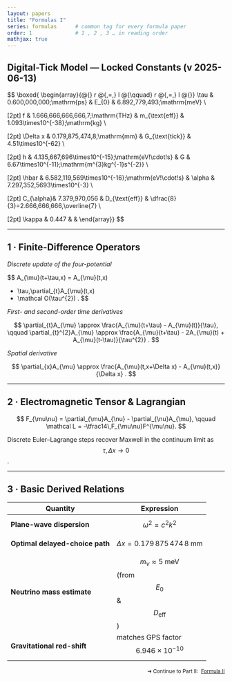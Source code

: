 ```yaml
---
layout: papers
title: "Formulas I"
series: formulas      # common tag for every formula paper
order: 1              # 1 , 2 , 3 … in reading order
mathjax: true
---
```


## Digital-Tick Model — Locked Constants (v 2025-06-13)

$$
\boxed{
\begin{array}{@{} r @{\,=\,} l @{\qquad} r @{\,=\,} l @{}}
  \tau      & 0.600\,000\,000\;\mathrm{ps} &
  E_{0}     & 6.892\,779\,493\;\mathrm{meV} \

\[2pt]
  f         & 1.666\,666\,666\,666\,7\;\mathrm{THz} &
  m_{\text{eff}} & 1.093\times10^{-38}\;\mathrm{kg} \

\[2pt]
  \Delta x  & 0.179\,875\,474\,8\;\mathrm{mm} &
  G_{\text{tick}} & 4.51\times10^{-62} \

\[2pt]
  h         & 4.135\,667\,696\times10^{-15}\;\mathrm{eV\!\cdot\!s} &
  G         & 6.67\times10^{-11}\;\mathrm{m^{3}kg^{-1}s^{-2}} \

\[2pt]
  \hbar     & 6.582\,119\,569\times10^{-16}\;\mathrm{eV\!\cdot\!s} &
  \alpha    & 7.297\,352\,5693\times10^{-3} \

\[2pt]
  C_{\alpha}& 7.379\,970\,056 &
  D_{\text{eff}} & \dfrac{8}{3}=2.666\,666\,666\,\overline{7} \

\[2pt]
  \kappa    & 0.447 & &
\end{array}}
$$

---

## 1 · Finite-Difference Operators

*Discrete update of the four-potential*

$$
A_{\mu}(t+\tau,x)
  = A_{\mu}(t,x)
  + \tau\,\partial_{t}A_{\mu}(t,x)
  + \mathcal O(\tau^{2}) .
$$

*First- and second-order time derivatives*

$$
\partial_{t}A_{\mu}
  \approx \frac{A_{\mu}(t+\tau) - A_{\mu}(t)}{\tau},
\qquad
\partial_{t}^{2}A_{\mu}
  \approx
  \frac{A_{\mu}(t+\tau) - 2A_{\mu}(t) + A_{\mu}(t-\tau)}{\tau^{2}} .
$$

*Spatial derivative*

$$
\partial_{x}A_{\mu}
  \approx
  \frac{A_{\mu}(t,x+\Delta x) - A_{\mu}(t,x)}{\Delta x} .
$$

---

## 2 · Electromagnetic Tensor & Lagrangian

$$
F_{\mu\nu} = \partial_{\mu}A_{\nu} - \partial_{\nu}A_{\mu},
\qquad
\mathcal L = -\tfrac14\,F_{\mu\nu}F^{\mu\nu}.
$$

Discrete Euler–Lagrange steps recover Maxwell in the continuum limit as
$$\tau, \Delta x \to 0$$.

---

## 3 · Basic Derived Relations

| Quantity | Expression |
|----------|------------|
| **Plane-wave dispersion** | $$\omega^{2} = c^{2}k^{2}$$ |
| **Optimal delayed-choice path** | $$\Delta x = 0.179\,875\,474\,8\;\mathrm{mm}$$ |
| **Neutrino mass estimate** | $$m_\nu \approx 5\;\mathrm{meV}$$ (from $$E_{0}$$ & $$D_{\text{eff}}$$) |
| **Gravitational red-shift** | matches GPS factor $$6.946\times10^{-10}$$ |

<p style="text-align:right;font-size:0.85em">
  ➜ Continue to Part II:&nbsp;
  <a class="button" href="Formulas_II.html" target="_blank">Formula II</a>
</p>

